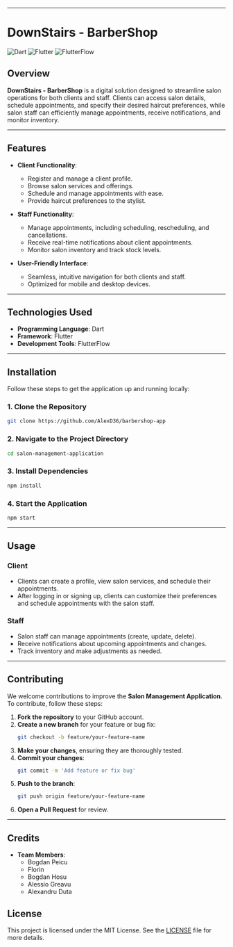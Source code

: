 
---

# **DownStairs - BarberShop**

![Dart](https://img.shields.io/badge/Dart-2.18-blue?style=flat-square) 
![Flutter](https://img.shields.io/badge/Flutter-3.10.0-blue?style=flat-square) 
![FlutterFlow](https://img.shields.io/badge/FlutterFlow-3.x-yellow?style=flat-square)

## **Overview**

**DownStairs - BarberShop** is a digital solution designed to streamline salon operations for both clients and staff. Clients can access salon details, schedule appointments, and specify their desired haircut preferences, while salon staff can efficiently manage appointments, receive notifications, and monitor inventory.

---

## **Features**

- **Client Functionality**:
  - Register and manage a client profile.
  - Browse salon services and offerings.
  - Schedule and manage appointments with ease.
  - Provide haircut preferences to the stylist.

- **Staff Functionality**:
  - Manage appointments, including scheduling, rescheduling, and cancellations.
  - Receive real-time notifications about client appointments.
  - Monitor salon inventory and track stock levels.

- **User-Friendly Interface**:
  - Seamless, intuitive navigation for both clients and staff.
  - Optimized for mobile and desktop devices.

---

## **Technologies Used**

- **Programming Language**: Dart
- **Framework**: Flutter
- **Development Tools**: FlutterFlow

---

## **Installation**

Follow these steps to get the application up and running locally:

### **1. Clone the Repository**

```bash
git clone https://github.com/AlexD36/barbershop-app
```

### **2. Navigate to the Project Directory**

```bash
cd salon-management-application
```

### **3. Install Dependencies**

```bash
npm install
```

### **4. Start the Application**

```bash
npm start
```

---

## **Usage**

### **Client**
- Clients can create a profile, view salon services, and schedule their appointments.
- After logging in or signing up, clients can customize their preferences and schedule appointments with the salon staff.

### **Staff**
- Salon staff can manage appointments (create, update, delete).
- Receive notifications about upcoming appointments and changes.
- Track inventory and make adjustments as needed.

---

## **Contributing**

We welcome contributions to improve the **Salon Management Application**. To contribute, follow these steps:

1. **Fork the repository** to your GitHub account.
2. **Create a new branch** for your feature or bug fix:
   ```bash
   git checkout -b feature/your-feature-name
   ```
3. **Make your changes**, ensuring they are thoroughly tested.
4. **Commit your changes**:
   ```bash
   git commit -m 'Add feature or fix bug'
   ```
5. **Push to the branch**:
   ```bash
   git push origin feature/your-feature-name
   ```
6. **Open a Pull Request** for review.

---

## **Credits**

- **Team Members**:
  - Bogdan Peicu
  - Florin
  - Bogdan Hosu
  - Alessio Greavu
  - Alexandru Duta

## License

This project is licensed under the MIT License. See the [LICENSE](LICENSE) file for more details.
